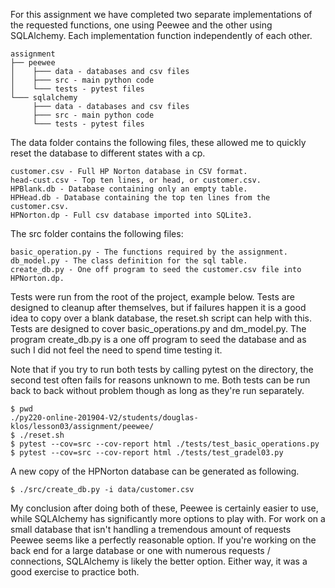For this assignment we have completed two separate implementations
of the requested functions, one using Peewee and the other using
SQLAlchemy.  Each implementation function independently of each other.

```
assignment
├── peewee
│    ├─── data - databases and csv files
│    ├─── src - main python code
│    └─── tests - pytest files
└─── sqlalchemy
     ├─── data - databases and csv files
     ├─── src - main python code
     └─── tests - pytest files
```

The data folder contains the following files, these allowed me to 
quickly reset the database to different states with a cp.
```
customer.csv - Full HP Norton database in CSV format.
head-cust.csv - Top ten lines, or head, or customer.csv.
HPBlank.db - Database containing only an empty table.
HPHead.db - Database containing the top ten lines from the customer.csv.
HPNorton.dp - Full csv database imported into SQLite3.
```


The src folder contains the following files:
```
basic_operation.py - The functions required by the assignment.
db_model.py - The class definition for the sql table.
create_db.py - One off program to seed the customer.csv file into HPNorton.dp.
```

Tests were run from the root of the project, example below.  Tests are designed
to cleanup after themselves, but if failures happen it is a good idea to
copy over a blank database, the reset.sh script can help with this.
Tests are designed to cover basic_operations.py and dm_model.py.  The program
create_db.py is a one off program to seed the database and as such I did not
feel the need to spend time testing it.

Note that if you try to run both tests by calling pytest on the directory, the
second test often fails for reasons unknown to me.  Both tests can be run
back to back without problem though as long as they're run separately.

```
$ pwd
./py220-online-201904-V2/students/douglas-klos/lesson03/assignment/peewee/
$ ./reset.sh
$ pytest --cov=src --cov-report html ./tests/test_basic_operations.py
$ pytest --cov=src --cov-report html ./tests/test_gradel03.py
```

A new copy of the HPNorton database can be generated as following.

```
$ ./src/create_db.py -i data/customer.csv
```

My conclusion after doing both of these, Peewee is certainly easier to use, 
while SQLAlchemy has significantly more options to play with.  For work on a
small database that isn't handling a tremendous amount of requests Peewee seems
like a perfectly reasonable option.  If you're working on the back end for a
large database or one with numerous requests / connections, SQLAlchemy is likely
the better option.  Either way, it was a good exercise to practice both.